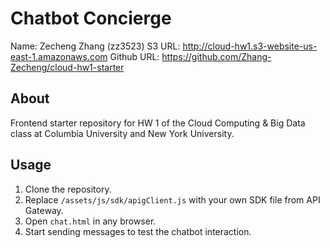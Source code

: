 # Chatbot Concierge #

Name: Zecheng Zhang (zz3523)
S3 URL: http://cloud-hw1.s3-website-us-east-1.amazonaws.com
Github URL: https://github.com/Zhang-Zecheng/cloud-hw1-starter

## About ##

Frontend starter repository for HW 1 of the Cloud Computing & Big Data
class at Columbia University and New York University.

## Usage ##

1. Clone the repository.
2. Replace `/assets/js/sdk/apigClient.js` with your own SDK file from API
   Gateway.
3. Open `chat.html` in any browser.
4. Start sending messages to test the chatbot interaction.

